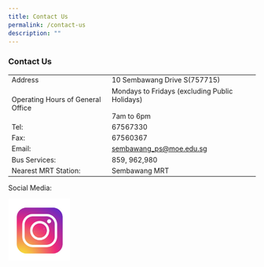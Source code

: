```yaml
---
title: Contact Us
permalink: /contact-us
description: ""
---
```

### Contact Us

|  |  |
|---|---|
| Address | 10 Sembawang Drive S(757715) |
| Operating Hours of General Office | Mondays to Fridays (excluding Public Holidays)<br><br> 7am to 6pm |
| Tel: | 67567330 |
| Fax: | 67560367 |
| Email: | sembawang_ps@moe.edu.sg |
| Bus Services: | 859, 962,980 |
| Nearest MRT Station: | Sembawang MRT |

Social Media:

<p><a href="https://www.instagram.com/sembawangprimaryschool/?hl=en"> 
<img style="width:25%" src="/images/sm1.png">  
</a></p>

